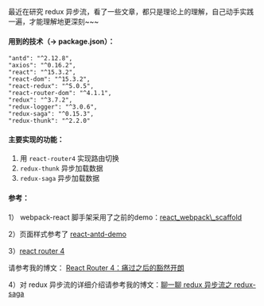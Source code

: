 最近在研究 redux 异步流，看了一些文章，都只是理论上的理解，自己动手实践一遍，才能理解地更深刻~~~

#### 用到的技术（-> package.json）：

	"antd": "^2.12.8",
	"axios": "^0.16.2",
	"react": "^15.3.2",
	"react-dom": "^15.3.2",
	"react-redux": "^5.0.5",
	"react-router-dom": "^4.1.1",
	"redux": "^3.7.2",
	"redux-logger": "^3.0.6",
	"redux-saga": "^0.15.3",
	"redux-thunk": "^2.2.0"

#### 主要实现的功能：

1. 用 `react-router4` 实现路由切换
2. `redux-thunk` 异步加载数据
3. `redux-saga` 异步加载数据

#### 参考：

1） webpack-react 脚手架采用了之前的demo：[react\_webpack\\_scaffold](https://github.com/RukiQ/scaffoldsForFE/tree/master/react_webpack_scaffold)

2）页面样式参考了 [react-antd-demo](https://github.com/luckykun/About-React/tree/master/react-antd-demo)

3）[react router 4](https://reacttraining.com/react-router/web/example/basic)

请参考我的博文： [React Router 4：痛过之后的豁然开朗](http://www.jianshu.com/p/bf6b45ce5bcc)

4）对 redux 异步流的详细介绍请参考我的博文：[聊一聊 redux 异步流之 redux-saga](http://www.jianshu.com/p/e84493c7af35)



